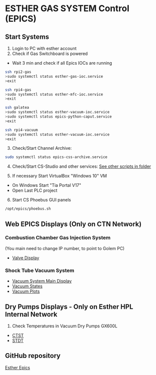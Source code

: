 # ESTHER GAS SYSTEM Control (EPICS)

## Start Systems

1. Login to PC with esther account
2. Check if Gas Switchboard is powered
  * Wait 3 min and check if all Epics IOCs are running
```bash
ssh rpi2-gas
>sudo systemctl status esther-gas-ioc.service
>exit

ssh rpi4-gas
>sudo systemctl status esther-mfc-ioc.service
>exit

ssh galatea
>sudo systemctl status esther-vacuum-ioc.service
>sudo systemctl status epics-python-caput.service
>exit

ssh rpi4-vacuum
>sudo systemctl status esther-vacuum-ioc.service
>exit
```

3. Check/Start Channel Archive:
```bash
sudo systemctl status epics-css-archive.service
```

4. Check/Start CS-Studio and other services:
[See other scripts in folder](/launch-scripts/)

5. If necessary Start VirtualBox "Windows 10" VM
  * On Windows Start "Tia Portal V17"
  * Open Last PLC project
6. Start CS Phoebus GUI panels
```bash
/opt/epics/phoebus.sh
```

## Web EPICS Displays (Only on CTN Network)
### Combustion Chamber Gas Injection System
(You main need to change IP number, to point to Golem PC)
* [Valve Display](http://golem.local:8080/dbwr/view.jsp?display=https://raw.githubusercontent.com/ipfn-hpl/esther-epics/master/phoebus-display-builder/CSS/GasSystem/ValveDisplay.bob)

### Shock Tube Vacuum System 
* [Vacuum System Main Display](http://golem.local:8080/dbwr/view.jsp?display=https://raw.githubusercontent.com/ipfn-hpl/esther-epics/master/phoebus-display-builder/CSS/EstherVacuumMonitor.bob)   
* [Vacuum States](http://golem.local:8080/dbwr/view.jsp?display=https://raw.githubusercontent.com/ipfn-hpl/esther-epics/master/phoebus-display-builder/CSS/VacuumStates.bob)
* [Vacuum Plots](http://golem.local:8080/dbwr/view.jsp?display=https://raw.githubusercontent.com/ipfn-hpl/esther-epics/master/phoebus-display-builder/CSS/VacuumPlots.bob)

## Dry Pumps Displays - Only on Esther HPL Internal Network
1. Check Temperatures in Vacuum Dry Pumps GX600L
 * [CTST](http://192.168.0.41/sev_gauges.html)
 * [STDT](http://192.168.0.42/sev_gauges.html)

## GitHub repository
[Esther Epics](https://github.com/ipfn-hpl/esther-epics)

